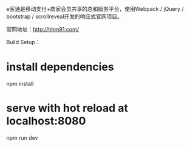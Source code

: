e客通是移动支付+商家会员共享的总和服务平台，使用Webpack / jQuery / bootstrap / scrollreveal开发的响应式官网项目。

官网地址：http://hhm91.com/

Build Setup：
# install dependencies
npm install

# serve with hot reload at localhost:8080
npm run dev
